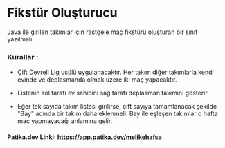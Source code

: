 # Fikstür Oluşturucu


Java ile girilen takımlar için rastgele maç fikstürü oluşturan bir sınıf yazılmalı.

### Kurallar :


* Çift Devreli Lig usülü uygulanacaktır. Her takım diğer takımlarla kendi evinde ve deplasmanda olmak üzere iki maç yapacaktır.

* Listenin sol tarafı ev sahibini sağ tarafı deplasman takımını gösterir

* Eğer tek sayıda takım listesi girilirse, çift sayıya tamamlanacak şekilde "Bay" adında bir takım daha eklenmeli. Bay ile eşleşen takımlar o hafta maç yapmayacağı anlamına gelir.

#### Patika.dev Linki: https://app.patika.dev/melikehafsa
